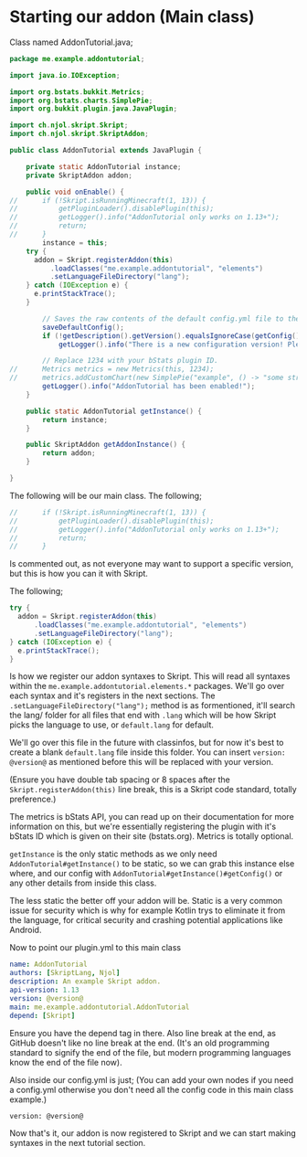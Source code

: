 # Starting our addon (Main class)

Class named AddonTutorial.java;

```java
package me.example.addontutorial;

import java.io.IOException;

import org.bstats.bukkit.Metrics;
import org.bstats.charts.SimplePie;
import org.bukkit.plugin.java.JavaPlugin;

import ch.njol.skript.Skript;
import ch.njol.skript.SkriptAddon;

public class AddonTutorial extends JavaPlugin {

	private static AddonTutorial instance;
	private SkriptAddon addon;

	public void onEnable() {
//		if (!Skript.isRunningMinecraft(1, 13)) {
//			getPluginLoader().disablePlugin(this);
//			getLogger().info("AddonTutorial only works on 1.13+");
//			return;
//		}
		instance = this;
    try {
      addon = Skript.registerAddon(this)
          .loadClasses("me.example.addontutorial", "elements")
          .setLanguageFileDirectory("lang");
    } catch (IOException e) {
      e.printStackTrace();
    }

		// Saves the raw contents of the default config.yml file to the locationretrievable by getConfig(). 
		saveDefaultConfig();
		if (!getDescription().getVersion().equalsIgnoreCase(getConfig().getString("version")))
			getLogger().info("There is a new configuration version! Please save your data and delete your config.yml to allow it to regenerate.");

		// Replace 1234 with your bStats plugin ID.
//		Metrics metrics = new Metrics(this, 1234);
//		metrics.addCustomChart(new SimplePie("example", () -> "some string"));
		getLogger().info("AddonTutorial has been enabled!");
	}

	public static AddonTutorial getInstance() {
		return instance;
	}

	public SkriptAddon getAddonInstance() {
		return addon;
	}

}
```

The following will be our main class. The following;

```java
//		if (!Skript.isRunningMinecraft(1, 13)) {
//			getPluginLoader().disablePlugin(this);
//			getLogger().info("AddonTutorial only works on 1.13+");
//			return;
//		}
```
Is commented out, as not everyone may want to support a specific version, but this is how you can it with Skript.

The following;

```java
try {
  addon = Skript.registerAddon(this)
      .loadClasses("me.example.addontutorial", "elements")
      .setLanguageFileDirectory("lang");
} catch (IOException e) {
  e.printStackTrace();
}
```

Is how we register our addon syntaxes to Skript. This will read all syntaxes within the `me.example.addontutorial.elements.*` packages. We'll go over each syntax and it's registers in the next sections.
The `.setLanguageFileDirectory("lang");` method is as formentioned, it'll search the lang/ folder for all files that end with `.lang` which will be how Skript picks the language to use, or `default.lang` for default.

We'll go over this file in the future with classinfos, but for now it's best to create a blank `default.lang` file inside this folder. You can insert `version: @version@` as mentioned before this will be replaced with your version.

(Ensure you have double tab spacing or 8 spaces after the `Skript.registerAddon(this)` line break, this is a Skript code standard, totally preference.)

The metrics is bStats API, you can read up on their documentation for more information on this, but we're essentially registering the plugin with it's bStats ID which is given on their site (bstats.org). Metrics is totally optional.

`getInstance` is the only static methods as we only need `AddonTutorial#getInstance()` to be static, so we can grab this instance else where, and our config with `AddonTutorial#getInstance()#getConfig()` or any other details from inside this class.

The less static the better off your addon will be. Static is a very common issue for security which is why for example Kotlin trys to eliminate it from the language, for critical security and crashing potential applications like Android.

Now to point our plugin.yml to this main class

```yaml
name: AddonTutorial
authors: [SkriptLang, Njol]
description: An example Skript addon.
api-version: 1.13
version: @version@
main: me.example.addontutorial.AddonTutorial
depend: [Skript]

```
Ensure you have the depend tag in there. Also line break at the end, as GitHub doesn't like no line break at the end. (It's an old programming standard to signify the end of the file, but modern programming languages know the end of the file now).

Also inside our config.yml is just; (You can add your own nodes if you need a config.yml otherwise you don't need all the config code in this main class example.)
```
version: @version@

```

Now that's it, our addon is now registered to Skript and we can start making syntaxes in the next tutorial section.



